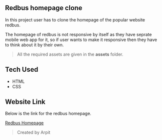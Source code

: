 ## Redbus homepage clone

In this project user has to clone the homepage of the popular website redbus.

The homepage of redbus is not responsive by itself as they have seprate mobile web app for it, so if user wants to make it responsive then they have to think about it by their own.

> All the required assets are given in the **assets** folder.

## Tech Used

- HTML
- CSS

## Website Link

Below is the link for the redbus homepage.

[Redbus Homepage](https://www.redbus.in/)

> Created by Arpit
